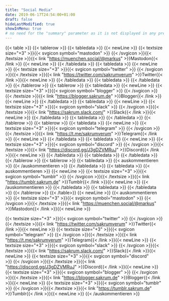 ```yaml
---
title: "Social Media"
date: 2019-06-17T24:54:00+01:00
draft: false
hideLastModified: true
showInMenu: true
# no need for the "summary" parameter as it is not displayed in any previews
---
```

{{< table >}}
{{< tablerow >}}
{{< tabledata >}}
{{< newLine >}}
{{< textsize size="+3" >}}{{< svgicon symbol="mastodon" >}}&nbsp;{{< /svgicon >}}{{< /textsize >}}{{< link "https://muenchen.social/@markus" >}}Mastodon{{< /link >}}
{{< newLine >}}
{{< /tabledata >}}
{{< tabledata >}}
{{< newLine >}}
{{< textsize size="+3" >}}{{< svgicon symbol="twitter" >}}&nbsp;{{< /svgicon >}}{{< /textsize >}}{{< link "https://twitter.com/sakrumverum" >}}Twitter{{< /link >}}{{< newLine >}}
{{< /tabledata >}}
{{< tabledata >}}
{{< /tabledata >}}
{{< /tablerow >}}
{{< tablerow >}}
{{< tabledata >}}
{{< newLine >}}
{{< textsize size="+3" >}}{{< svgicon symbol="blogger" >}}&nbsp;{{< /svgicon >}}{{< /textsize >}}{{< link "https://blogger.sakrum.de" >}}Blogger{{< /link >}}
{{< newLine >}}
{{< /tabledata >}}
{{< tabledata >}}
{{< newLine >}}
{{< textsize size="+3" >}}{{< svgicon symbol="slack" >}}&nbsp;{{< /svgicon >}}{{< /textsize >}}{{< link "https://sakrum.slack.com/" >}}Slack{{< /link >}}{{< newLine >}}
{{< /tabledata >}}
{{< tabledata >}}
{{< /tabledata >}}
{{< /tablerow >}}
{{< tablerow >}}
{{< tabledata >}}
{{< newLine >}}
{{< textsize size="+3" >}}{{< svgicon symbol="telegram" >}}&nbsp;{{< /svgicon >}}{{< /textsize >}}{{< link "https://t.me/sakrumverum" >}}Telegram{{< /link >}}
{{< newLine >}}
{{< /tabledata >}}
{{< tabledata >}}
{{< newLine >}}
{{< textsize size="+3" >}}{{< svgicon symbol="discord" >}}&nbsp;{{< /svgicon >}}{{< /textsize >}}{{< link "https://discord.gg/J3gDZVMRuJ" >}}Discord{{< /link >}}{{< newLine >}}
{{< /tabledata >}}
{{< tabledata >}}
{{< /tabledata >}}
{{< /tablerow >}}
{{< tablerow >}}
{{< tabledata >}}
{{< auskommentieren >}}
{{< /auskommentieren >}}
{{< /tabledata >}}
{{< tabledata >}}
{{< auskommentieren >}}
{{< newLine >}}
{{< textsize size="+3" >}}{{< svgicon symbol="tumblr" >}}&nbsp;{{< /svgicon >}}{{< /textsize >}}{{< link "https://tumblr.sakrum.de" >}}Tumblr{{< /link >}}{{< newLine >}}
{{< /auskommentieren >}}
{{< /tabledata >}}
{{< tabledata >}}
{{< /tabledata >}}
{{< /tablerow >}}
{{< /table>}}
{{< newLine >}}
{{< auskommentieren >}}
{{< textsize size="+3" >}}{{< svgicon symbol="mastodon" >}}&nbsp;{{< /svgicon >}}{{< /textsize >}}{{< link "https://muenchen.social/@markus" >}}Mastodon{{< /link >}}{{< newLine >}}


{{< textsize size="+3" >}}{{< svgicon symbol="twitter" >}}&nbsp;{{< /svgicon >}}{{< /textsize >}}{{< link "https://twitter.com/sakrumverum" >}}Twitter{{< /link >}}{{< newLine >}}
{{< textsize size="+3" >}}{{< svgicon symbol="telegram" >}}&nbsp;{{< /svgicon >}}{{< /textsize >}}{{< link "https://t.me/sakrumverum" >}}Telegram{{< /link >}}{{< newLine >}}
{{< textsize size="+3" >}}{{< svgicon symbol="slack" >}}&nbsp;{{< /svgicon >}}{{< /textsize >}}{{< link "https://sakrum.slack.com/" >}}Slack{{< /link >}}{{< newLine >}}
{{< textsize size="+3" >}}{{< svgicon symbol="discord" >}}&nbsp;{{< /svgicon >}}{{< /textsize >}}{{< link "https://discord.gg/J3gDZVMRuJ" >}}Discord{{< /link >}}{{< newLine >}}
{{< textsize size="+3" >}}{{< svgicon symbol="blogger" >}}&nbsp;{{< /svgicon >}}{{< /textsize >}}{{< link "https://blogger.sakrum.de" >}}Blogger{{< /link >}}{{< newLine >}}
{{< textsize size="+3" >}}{{< svgicon symbol="tumblr" >}}&nbsp;{{< /svgicon >}}{{< /textsize >}}{{< link "https://tumblr.sakrum.de" >}}Tumblr{{< /link >}}{{< newLine >}}
{{< /auskommentieren >}}
